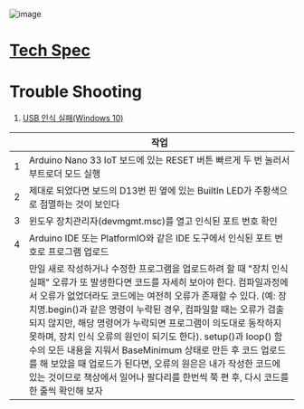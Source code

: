 ![image](https://user-images.githubusercontent.com/24539773/205570536-6a08cc6b-6b34-4fba-a817-5334299714a9.png)

# [Tech Spec](https://store-usa.arduino.cc/products/arduino-nano-33-iot)

# Trouble Shooting

1. [USB 인식 실패(Windows 10)](https://forum.arduino.cc/t/solved-arduino-nano-33-iot-not-recognized-by-windows-10/621376)
 
|| 작업 | 
|---| ----------- | 
|1|Arduino Nano 33 IoT 보드에 있는 RESET 버튼 빠르게 두 번 눌러서 부트로더 모드 실행 | 
|2|제대로 되었다면 보드의 D13번 핀 옆에 있는 BuiltIn LED가 주황색으로 점멸하는 것이 보인다|
|3|윈도우 장치관리자(devmgmt.msc)를 열고 인식된 포트 번호 확인|
|4|Arduino IDE 또는 PlatformIO와 같은 IDE 도구에서 인식된 포트 번호로 프로그램 업로드|
||만일 새로 작성하거나 수정한 프로그램을 업로드하려 할 때 "장치 인식 실패" 오류가 또 발생한다면 코드를 자세히 보아야 한다. 컴파일과정에서 오류가 없었더라도 코드에는 여전히 오류가 존재할 수 있다. (예: 장치명.begin()과 같은 명령이 누락된 경우, 컴파일할 때는 오류가 검출되지 않지만, 해당 명령어가 누락되면 프로그램이 의도대로 동작하지 못하며, 장치 인식 오류의 원인이 되기도 한다). setup()과 loop() 함수의 모든 내용을 지워서 BaseMinimum 상태로 만든 후 코드 업로드를 해 보았을 때 업로드가 된다면, 오류의 원은은 내가 작성한 코드에 있는 것이므로 책상에서 일어나 팔다리를 한번씩 쭉 편 후, 다시 코드를 한 줄씩 확인해 보자|
 
 
